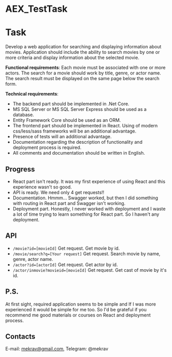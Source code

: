 # AEX_TestTask

# Task

Develop a web application for searching and displaying information about movies. Application should include the ability to search movies by one or more criteria and display information about the selected movie. 

**Functional requirements**: Each movie must be associated with one or more actors. The search for a movie should work by title, genre, or actor name. The search result must be displayed on the same page below the search form. 

**Technical requirements**: 
 * The backend part should be implemented in .Net Core. 
 * MS SQL Server or MS SQL Server Express should be used as a database.
 * Entity Framework Core should be used as an ORM. 
 * The frontend part should be implemented in React. Using of modern css/less/sass frameworks will be an additional advantage. 
 * Presence of tests will an additional advantage. 
 * Documentation regarding the description of functionality and deployment process is required. 
 * All comments and documentation should be written in English.
 
## Progress
* React part isn't ready. It was my first experience of using React and this experience wasn't so good.
* API is ready. We need only 4 get requests!!
* Documentation. Hmmm... Swagger worked, but then I did something with routing in React part and Swagger isn't working.
* Deployment part. Honestly, I never worked with deployment and I waste a lot of time trying to learn something for React part. So I haven't any deployment.

## API
* `/movie?id=[movieId]` 
  Get request. Get movie by id.
* `/movie/search?q=[Your request]` 
  Get request. Search movie by name, genre, actor name.
* `/actor?id=[actorId]` 
  Get request. Get actor by id.
* `/actor/inmovie?movieid=[movieId]`
  Get request. Get cast of movie by it's id.
  
## P.S.
At first sight, required application seems to be simple and If I was more experienced it would be simple for me too.
So I'd be grateful if you recommend me good materials or courses on React and deployment process.

## Contacts
E-mail: mekrav@gmail.com, Telegram: @mekrav
